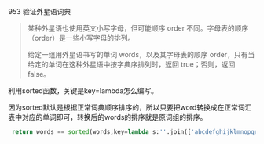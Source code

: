 953 验证外星语词典

> 某种外星语也使用英文小写字母，但可能顺序 order 不同。字母表的顺序（order）是一些小写字母的排列。
>
> 给定一组用外星语书写的单词 words，以及其字母表的顺序 order，只有当给定的单词在这种外星语中按字典序排列时，返回 true；否则，返回 false。
>

利用sorted函数，关键是key=lambda怎么编写。

因为sorted默认是根据正常词典顺序排序的，所以只要把word转换成在正常词汇表中对应的单词即可，转换后的words的排序就是原词组的排序。

```python
 return words == sorted(words,key=lambda s:''.join(['abcdefghijklmnopqrstuvwxyz'[order.index(i)] for i in s]))
```

